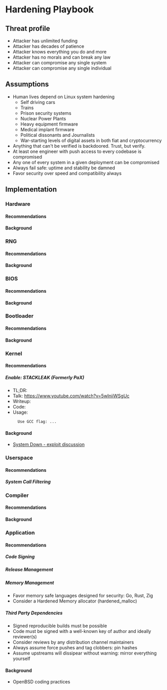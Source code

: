 # Hardening Playbook

## Threat profile
* Attacker has unlimited funding
* Attacker has decades of patience
* Attacker knows everything you do and more
* Attacker has no morals and can break any law
* Attacker can compromise any single system
* Attacker can compromise any single individual

## Assumptions

* Human lives depend on Linux system hardening
  * Self driving cars
  * Trains
  * Prison security systems
  * Nuclear Power Plants
  * Heavy equipment firmware
  * Medical implant firmware
  * Political dissonants and Journalists
  * War-starting levels of digital assets in both fiat and cryptocurrency
* Anything that can't be verified is backdoored. Trust, but verify.
* At least one engineer with push access to every codebase is compromised
* Any one of every system in a given deployment can be compromised
* Always fail safe: uptime and stability be damned
* Favor security over speed and compatibility always

## Implementation

### Hardware
#### Recommendations
#### Background

### RNG
#### Recommendations
#### Background

### BIOS
#### Recommendations
#### Background

### Bootloader
#### Recommendations
#### Background

### Kernel

#### Recommendations

##### Enable: STACKLEAK (Formerly PaX)
* TL;DR:
* Talk: https://www.youtube.com/watch?v=5wIniiWSgUc
* Writeup:
* Code:
* Usage:
  ```
    Use GCC flag: ...
  ```

#### Background
* [System Down - exploit discussion](https://news.ycombinator.com/item?id=18873530)

### Userspace

#### Recommendations
##### System Call Filtering

### Compiler
#### Recommendations
#### Background

### Application

#### Recommendations

##### Code Signing
##### Release Management

##### Memory Management
* Favor memory safe languages designed for security: Go, Rust, Zig
* Consider a Hardened Memory allocator (hardened_malloc)

##### Third Party Dependencies
* Signed reproducible builds must be possible
* Code must be signed with a well-known key of author and ideally reviewer(s)
* Consider reviews by any distribution channel maintainers
* Always assume force pushes and tag clobbers: pin hashes
* Assume upstreams will dissipear without warning: mirror everything yourself

#### Background
* OpenBSD coding practices

